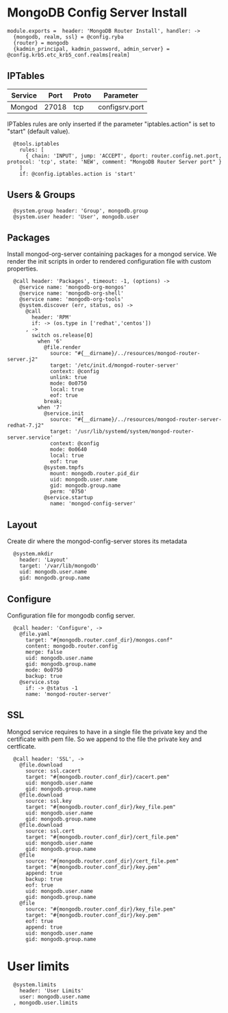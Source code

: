 
# MongoDB Config Server Install

    module.exports =  header: 'MongoDB Router Install', handler: ->
      {mongodb, realm, ssl} = @config.ryba
      {router} = mongodb
      {kadmin_principal, kadmin_password, admin_server} = @config.krb5.etc_krb5_conf.realms[realm]

## IPTables

| Service       | Port  | Proto | Parameter       |
|---------------|-------|-------|-----------------|
| Mongod        | 27018 |  tcp  |  configsrv.port |

IPTables rules are only inserted if the parameter "iptables.action" is set to
"start" (default value).

      @tools.iptables
        rules: [
          { chain: 'INPUT', jump: 'ACCEPT', dport: router.config.net.port, protocol: 'tcp', state: 'NEW', comment: "MongoDB Router Server port" }
        ]
        if: @config.iptables.action is 'start'

## Users & Groups

      @system.group header: 'Group', mongodb.group
      @system.user header: 'User', mongodb.user

## Packages

Install mongod-org-server containing packages for a mongod service. We render the init scripts
in order to rendered configuration file with custom properties.

      @call header: 'Packages', timeout: -1, (options) ->
        @service name: 'mongodb-org-mongos'
        @service name: 'mongodb-org-shell'
        @service name: 'mongodb-org-tools'
        @system.discover (err, status, os) ->
          @call
            header: 'RPM'
            if: -> (os.type in ['redhat','centos'])
          , ->
            switch os.release[0]
              when '6'
                @file.render
                  source: "#{__dirname}/../resources/mongod-router-server.j2"
                  target: '/etc/init.d/mongod-router-server'
                  context: @config
                  unlink: true
                  mode: 0o0750
                  local: true
                  eof: true
                break;
              when '7'
                @service.init
                  source: "#{__dirname}/../resources/mongod-router-server-redhat-7.j2"
                  target: '/usr/lib/systemd/system/mongod-router-server.service'
                  context: @config
                  mode: 0o0640
                  local: true
                  eof: true
                @system.tmpfs
                  mount: mongodb.router.pid_dir
                  uid: mongodb.user.name
                  gid: mongodb.group.name
                  perm: '0750'
                @service.startup
                  name: 'mongod-config-server'

## Layout

Create dir where the mongod-config-server stores its metadata

      @system.mkdir
        header: 'Layout'
        target: '/var/lib/mongodb'
        uid: mongodb.user.name
        gid: mongodb.group.name


## Configure

Configuration file for mongodb config server.

      @call header: 'Configure', ->
        @file.yaml
          target: "#{mongodb.router.conf_dir}/mongos.conf"
          content: mongodb.router.config
          merge: false
          uid: mongodb.user.name
          gid: mongodb.group.name
          mode: 0o0750
          backup: true
        @service.stop
          if: -> @status -1
          name: 'mongod-router-server'

## SSL

Mongod service requires to have in a single file the private key and the certificate
with pem file. So we append to the file the private key and certficate.

      @call header: 'SSL', ->
        @file.download
          source: ssl.cacert
          target: "#{mongodb.router.conf_dir}/cacert.pem"
          uid: mongodb.user.name
          gid: mongodb.group.name
        @file.download
          source: ssl.key
          target: "#{mongodb.router.conf_dir}/key_file.pem"
          uid: mongodb.user.name
          gid: mongodb.group.name
        @file.download
          source: ssl.cert
          target: "#{mongodb.router.conf_dir}/cert_file.pem"
          uid: mongodb.user.name
          gid: mongodb.group.name
        @file
          source: "#{mongodb.router.conf_dir}/cert_file.pem"
          target: "#{mongodb.router.conf_dir}/key.pem"
          append: true
          backup: true
          eof: true
          uid: mongodb.user.name
          gid: mongodb.group.name
        @file
          source: "#{mongodb.router.conf_dir}/key_file.pem"
          target: "#{mongodb.router.conf_dir}/key.pem"
          eof: true
          append: true
          uid: mongodb.user.name
          gid: mongodb.group.name

# User limits

      @system.limits
        header: 'User Limits'
        user: mongodb.user.name
      , mongodb.user.limits
